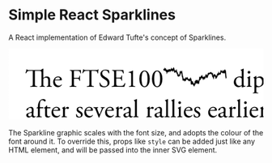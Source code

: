 # Simple React Sparklines

A React implementation of Edward Tufte's concept of Sparklines.

![Sparkline](./Screenshot.png)

The Sparkline graphic scales with the font size, and adopts the colour of
the font around it. To override this, props like `style` can be added just like
any HTML element, and will be passed into the inner SVG element. 